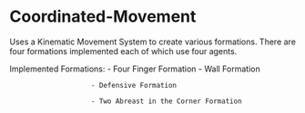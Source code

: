 # Coordinated-Movement
Uses a Kinematic Movement System to create various formations. There are four formations implemented each of which use four agents. 


Implemented Formations: - Four Finger Formation
                        - Wall Formation
                        
                        - Defensive Formation
                        
                        - Two Abreast in the Corner Formation
